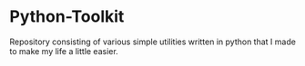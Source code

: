 # Python-Toolkit
Repository consisting of various simple utilities written in python that I made to make my life a little easier.
